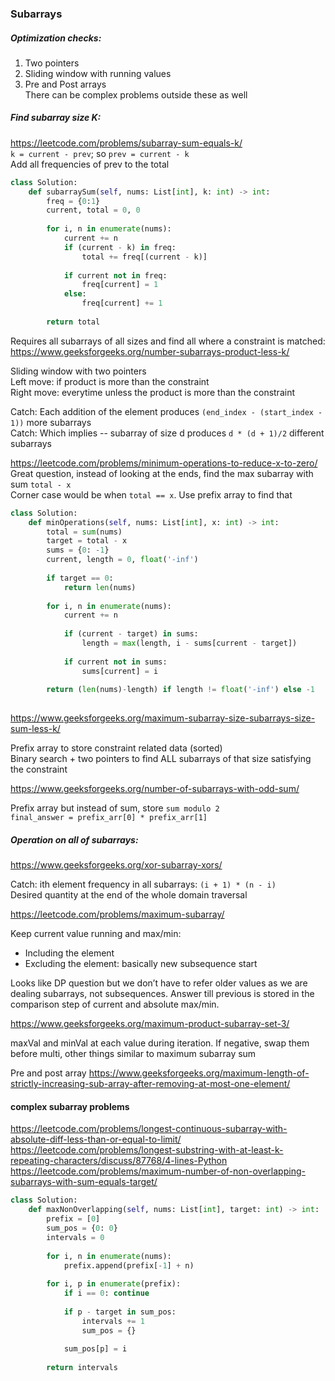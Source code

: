 ### Subarrays

##### Optimization checks: <br />
1. Two pointers 
2. Sliding window with running values 
3. Pre and Post arrays <br />
There can be complex problems outside these as well

##### Find subarray size K:
https://leetcode.com/problems/subarray-sum-equals-k/ <br />
`k = current - prev`; so `prev = current - k` <br />
Add all frequencies of prev to the total
```py
class Solution:
    def subarraySum(self, nums: List[int], k: int) -> int:
        freq = {0:1}
        current, total = 0, 0
        
        for i, n in enumerate(nums):
            current += n
            if (current - k) in freq:
                total += freq[(current - k)]
            
            if current not in freq:
                freq[current] = 1
            else:
                freq[current] += 1
        
        return total
```

Requires all subarrays of all sizes and find all where a constraint is matched: <br />
https://www.geeksforgeeks.org/number-subarrays-product-less-k/

Sliding window with two pointers <br />
Left move: if product is more than the constraint <br />
Right move: everytime unless the product is more than the constraint 

Catch: Each addition of the element produces `(end_index - (start_index - 1))` more subarrays <br />
Catch: Which implies -- subarray of size d produces `d * (d + 1)/2` different subarrays


https://leetcode.com/problems/minimum-operations-to-reduce-x-to-zero/ <br />
Great question, instead of looking at the ends, find the max subarray with sum `total - x` <br />
Corner case would be when `total == x`. Use prefix array to find that
```py
class Solution:
    def minOperations(self, nums: List[int], x: int) -> int:
        total = sum(nums)
        target = total - x
        sums = {0: -1}
        current, length = 0, float('-inf')
        
        if target == 0:
            return len(nums)
        
        for i, n in enumerate(nums):
            current += n
            
            if (current - target) in sums:
                length = max(length, i - sums[current - target])
            
            if current not in sums:
                sums[current] = i
        
        return (len(nums)-length) if length != float('-inf') else -1
        
```

https://www.geeksforgeeks.org/maximum-subarray-size-subarrays-size-sum-less-k/

Prefix array to store constraint related data (sorted) <br />
Binary search + two pointers to find ALL subarrays of that size satisfying the constraint

https://www.geeksforgeeks.org/number-of-subarrays-with-odd-sum/

Prefix array but instead of sum, store `sum modulo 2` <br />
`final_answer = prefix_arr[0] * prefix_arr[1]`


##### Operation on all of subarrays:
https://www.geeksforgeeks.org/xor-subarray-xors/

Catch: ith element frequency in all subarrays: `(i + 1) * (n - i)` <br />
Desired quantity at the end of the whole domain traversal 

https://leetcode.com/problems/maximum-subarray/

Keep current value running and max/min: <br />
* Including the element <br />
* Excluding the element: basically new subsequence start <br />

Looks like DP question but we don’t have to refer older values as we are dealing subarrays, not subsequences. Answer till  previous is stored in the comparison step of current and absolute max/min.

https://www.geeksforgeeks.org/maximum-product-subarray-set-3/

maxVal and minVal at each value during iteration. If negative, swap them before multi, other things similar to maximum subarray sum

Pre and post array
https://www.geeksforgeeks.org/maximum-length-of-strictly-increasing-sub-array-after-removing-at-most-one-element/

#### complex subarray problems
https://leetcode.com/problems/longest-continuous-subarray-with-absolute-diff-less-than-or-equal-to-limit/ <br />
https://leetcode.com/problems/longest-substring-with-at-least-k-repeating-characters/discuss/87768/4-lines-Python <br />
https://leetcode.com/problems/maximum-number-of-non-overlapping-subarrays-with-sum-equals-target/
```py
class Solution:
    def maxNonOverlapping(self, nums: List[int], target: int) -> int:
        prefix = [0]
        sum_pos = {0: 0}
        intervals = 0
        
        for i, n in enumerate(nums):
            prefix.append(prefix[-1] + n)
    
        for i, p in enumerate(prefix):
            if i == 0: continue
            
            if p - target in sum_pos:
                intervals += 1
                sum_pos = {}
            
            sum_pos[p] = i
        
        return intervals
```